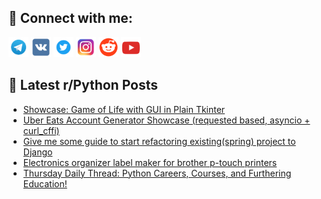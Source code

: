 ## 🔎 Connect with me:
[<img src="https://github.com/bullbesh/bullbesh/blob/main/images/Telegram.png" width="32" height="32" />](https://t.me/bullbesh)
[<img src="https://github.com/bullbesh/bullbesh/blob/main/images/VK.png" width="32" height="32" />](https://vk.com/bullbesh)
[<img src="https://github.com/bullbesh/bullbesh/blob/main/images/Twitter.png" width="32" height="32" />](https://twitter.com/bullbesh1)
[<img src="https://github.com/bullbesh/bullbesh/blob/main/images/Instagram.png" width="32" height="32" />](https://www.instagram.com/bullbesh)
[<img src="https://github.com/bullbesh/bullbesh/blob/main/images/Reddit.png" width="32" height="32" />](https://www.reddit.com/user/bullbesh)
[<img src="https://github.com/bullbesh/bullbesh/blob/main/images/YouTube.png" width="32" height="32" />](https://www.youtube.com/channel/UCtfjRs6uzgq5mfm8S06WTcg)

## 📕 Latest r/Python Posts
<!-- BLOG-POST-LIST:START -->
- [Showcase: Game of Life with GUI in Plain Tkinter](https://www.reddit.com/r/Python/comments/1m29de4/showcase_game_of_life_with_gui_in_plain_tkinter/)
- [Uber Eats Account Generator Showcase &lpar;requested based, asyncio + curl_cffi&rpar;](https://www.reddit.com/r/Python/comments/1m24tsg/uber_eats_account_generator_showcase_requested/)
- [Give me some guide to start refactoring existing&lpar;spring&rpar; project to Django](https://www.reddit.com/r/Python/comments/1m21a3k/give_me_some_guide_to_start_refactoring/)
- [Electronics organizer label maker for brother p-touch printers](https://www.reddit.com/r/Python/comments/1m1wbrv/electronics_organizer_label_maker_for_brother/)
- [Thursday Daily Thread: Python Careers, Courses, and Furthering Education!](https://www.reddit.com/r/Python/comments/1m1sqda/thursday_daily_thread_python_careers_courses_and/)
<!-- BLOG-POST-LIST:END -->
